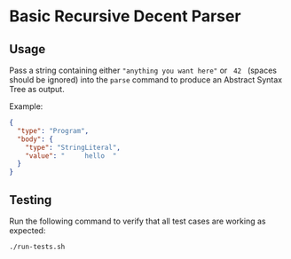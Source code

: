 # Basic Recursive Decent Parser

## Usage
Pass a string containing either `"anything you want here"` or `  42  ` (spaces should be ignored) into the `parse` command to produce an Abstract Syntax Tree as output.

Example:
```JSON
{
  "type": "Program",
  "body": {
    "type": "StringLiteral",
    "value": "     hello  "
  }
}
```

## Testing

Run the following command to verify that all test cases are working as expected:
```Bash
./run-tests.sh
```